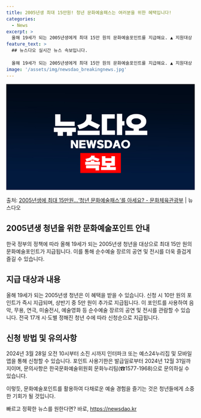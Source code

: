 ```yaml
---
title: 2005년생 최대 15만원! 청년 문화예술패스는 여러분을 위한 혜택입니다!
categories:
  - News
excerpt: >
  올해 19세가 되는 2005년생에게 최대 15만 원의 문화예술포인트를 지급해요. ▲ 지원대상   올해 19세…
feature_text: >
  ## 뉴스다오 실시간 뉴스 속보입니다.

  올해 19세가 되는 2005년생에게 최대 15만 원의 문화예술포인트를 지급해요. ▲ 지원대상   올해 19세…
image: '/assets/img/newsdao_breakingnews.jpg'
---
```


![뉴스다오 속보](/assets/img/newsdao_breakingnews.jpg)

<p>출처: <a href="https://newsdao.kr/3695" rel="dofollow">2005년생에 최대 15만원…‘청년 문화예술패스’를 아세요? - 문화체육관광부</a> | 뉴스다오</p>

<h2 data-ke-size="size26">2005년생 청년을 위한 문화예술포인트 안내</h2>

한국 정부의 정책에 따라 올해 19세가 되는 2005년생 청년을 대상으로 최대 15만 원의 문화예술포인트가 지급됩니다. 이를 통해 순수예술 장르의 공연 및 전시를 더욱 즐겁게 즐길 수 있습니다.

<h2 data-ke-size="size24">지급 대상과 내용</h2>

<p data-ke-size="size16">올해 19세가 되는 2005년생 청년은 이 혜택을 받을 수 있습니다. 신청 시 10만 원의 포인트가 즉시 지급되며, 상반기 중 5만 원이 추가로 지급됩니다. 이 포인트를 사용하여 음악, 무용, 연극, 미술전시, 예술영화 등 순수예술 장르의 공연 및 전시를 관람할 수 있습니다. 전국 17개 시·도별 정해진 청년 수에 따라 신청순으로 지급됩니다.</p>

<h2 data-ke-size="size24">신청 방법 및 유의사항</h2>

<p data-ke-size="size16">2024년 3월 28일 오전 10시부터 소진 시까지 인터파크 또는 예스24누리집 및 모바일 앱을 통해 신청할 수 있습니다. 포인트 사용기한은 발급일로부터 2024년 12월 31일까지이며, 문의사항은 한국문화예술위원회 문화누리팀(☎1577-1968)으로 문의하실 수 있습니다.</p>

이렇듯, 문화예술포인트를 활용하여 다채로운 예술 경험을 즐기는 것은 청년들에게 소중한 기회가 될 것입니다. 

빠르고 정확한 뉴스를 원한다면? 바로, <a href="https://newsdao.kr" rel="dofollow">https://newsdao.kr</a>


    
